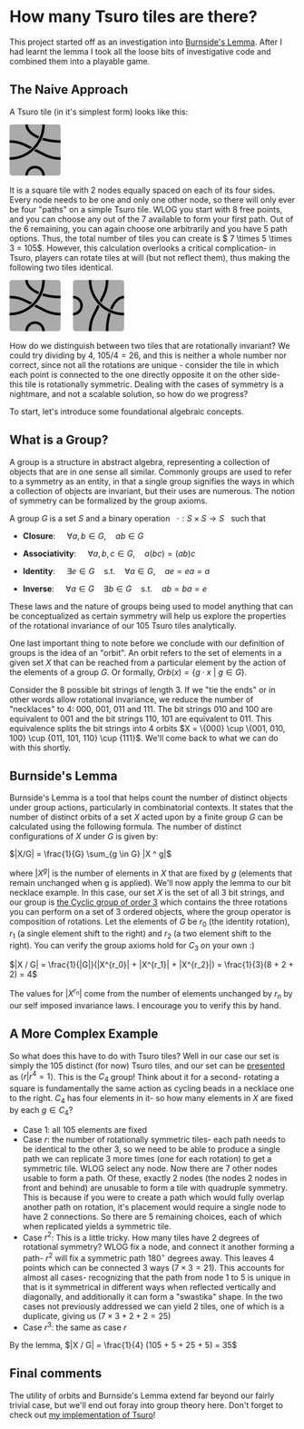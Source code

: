 # How many Tsuro tiles are there?

This project started off as an investigation into [Burnside's Lemma](https://mathworld.wolfram.com/Cauchy-FrobeniusLemma.html). After I had learnt the lemma I took all the loose bits of investigative code and combined them into a playable game.

## The Naive Approach

A Tsuro tile (in it's simplest form) looks like this:

 ![tsuro tile](./TsuroTile.png)

 It is a square tile with 2 nodes equally spaced on each of its four sides. Every node needs to be one and only one other node, so there will only ever be four "paths" on a simple Tsuro tile. WLOG you start with $8$ free points, and you can choose any out of the $7$ available to form your first path. Out of the $6$ remaining, you can again choose one arbitrarily and you have $5$ path options. Thus, the total number of tiles you can create is $ 7 \times 5 \times 3 = 105$. However, this calculation overlooks a critical complication- in Tsuro, players can rotate tiles at will (but not reflect them), thus making the following two tiles identical.

 ![first tile](./TsuroTile.png) &emsp; ![second tile](./TsuroTileRotated.png)

How do we distinguish between two tiles that are rotationally invariant? We could try dividing by 4, $105 / 4 = 26$, and this is neither a whole number nor correct, since not all the rotations are unique - consider the tile in which each point is connected to the one directly opposite it on the other side- this tile is rotationally symmetric. Dealing with the cases of symmetry is a nightmare, and not a scalable solution, so how do we progress?

To start, let's introduce some foundational algebraic concepts.

## What is a Group?

A group is a structure in abstract algebra, representing a collection of objects that are in one sense all similar. Commonly groups are used to refer to a symmetry as an entity, in that a single group signifies the ways in which a collection of objects are invariant, but their uses are numerous. The notion of symmetry can be formalized by the group axioms.

A group $G$ is a set $S$ and a binary operation &nbsp; $\cdot : S \times S \rightarrow S$ &nbsp; such that

- **Closure**: $\quad \forall a, b \in G, \quad ab \in G$

- **Associativity**: $\quad \forall a, b, c \in G, \quad a(bc) = (ab)c$

- **Identity**: $\quad \exists e \in G \quad \text{s.t.} \quad \forall a \in G, \quad ae = ea = a$

- **Inverse**: $\quad \forall a \in G \quad \exists b \in G \quad \text{s.t.} \quad ab = ba = e$

These laws and the nature of groups being used to model anything that can be conceptualized as certain symmetry will help us explore the properties of the rotational invariance of our $105$ Tsuro tiles analytically.

One last important thing to note before we conclude with our definition of groups is the idea of an "orbit". An orbit refers to the set of elements in a given set $X$ that can be reached from a particular element by the action of the elements of a group $G$. Or formally, $Orb(x) = \{g \cdot x \ | \ g \in G\}$.

Consider the $8$ possible bit strings of length 3. If we "tie the ends" or in other words allow rotational invariance, we reduce the number of "necklaces" to 4: $000$, $001$, $011$ and $111$. The bit strings $010$ and $100$ are equivalent to $001$ and the bit strings $110$, $101$ are equivalent to $011$. This equivalence splits the bit strings into $4$ orbits $X = \\{000\} \cup \\{001, 010, 100\} \cup \{011, 101, 110\} \cup \{111\}$. We'll come back to what we can do with this shortly.

## Burnside's Lemma
Burnside's Lemma is a tool that helps count the number of distinct objects under group actions, particularly in combinatorial contexts. It states that the number of distinct orbits of a set $X$ acted upon by a finite group $G$ can be calculated using the following formula. The number of distinct configurations of $X$ under $G$ is given by:

$|X/G| = \frac{1}{G} \sum_{g \in G} |X ^ g|$

where $|X ^ g|$ is the number of elements in $X$ that are fixed by $g$ (elements that remain unchanged when g is applied). We'll now apply the lemma to our bit necklace example. In this case, our set $X$ is the set of all 3 bit strings, and our group is [the Cyclic group of order 3](https://mathworld.wolfram.com/CyclicGroupC3.html) which contains the three rotations you can perform on a set of $3$ ordered objects, where the group operator is composition of rotations. Let the elements of $G$ be $r_0$ (the identity rotation), $r_1$ (a single element shift to the right) and $r_2$ (a two element shift to the right). You can verify the group axioms hold for $C_3$ on your own :) 

$|X / G| = \frac{1}{|G|}(|X^{r_0}| + |X^{r_1}| + |X^{r_2}|) = \frac{1}{3}(8 + 2 + 2) = 4$

The values for $|X^{r_n}|$ come from the number of elements unchanged by $r_n$ by our self imposed invariance laws. I encourage you to verify this by hand.

## A More Complex Example

So what does this have to do with Tsuro tiles? Well in our case our set is simply the $105$ distinct (for now) Tsuro tiles, and our set can be [presented](https://mathworld.wolfram.com/GroupPresentation.html) as $\langle r | r^4 = 1 \rangle$. This is the $C_4$ group! Think about it for a second- rotating a square is fundamentally the same action as cycling beads in a necklace one to the right. $C_4$ has four elements in it- so how many elements in $X$ are fixed by each $g \in C_4$?

- Case $1$: all $105$ elements are fixed
- Case $r$: the number of rotationally symmetric tiles- each path needs to be identical to the other $3$, so we need to be able to produce a single path we can replicate 3 more times (one for each rotation) to get a symmetric tile. WLOG select any node. Now there are 7 other nodes usable to form a path. Of these, exactly $2$ nodes (the nodes $2$ nodes in front and behind) are unusable to form a tile with quadruple symmetry. This is because if you were to create a path which would fully overlap another path on rotation, it's placement would require a single node to have $2$ connections. So there are $5$ remaining choices, each of which when replicated yields a symmetric tile.
- Case $r^2$: This is a little tricky. How many tiles have 2 degrees of rotational symmetry? WLOG fix a node, and connect it another forming a path- $r^2$ will fix a symmetric path $180^{\circ}$ degrees away. This leaves $4$ points which can be connected $3$ ways ($7 \times 3 = 21$). This accounts for almost all cases- recognizing that the path from node $1$ to $5$ is unique in that is it symmetrical in different ways when reflected vertically and diagonally, and additionally it can form a "swastika" shape. In the two cases not previously addressed we can yield $2$ tiles, one of which is a duplicate, giving us ($7 \times 3 + 2 + 2 = 25$) 
- Case $r^3$: the same as case $r$

By the lemma, $|X / G| = \frac{1}{4} (105 + 5 + 25 + 5) = 35$

## Final comments

The utility of orbits and Burnside's Lemma extend far beyond our fairly trivial case, but we'll end out foray into group theory here. Don't forget to check out [my implementation of Tsuro](https://mukundks2004.github.io/Tsuro/)!